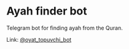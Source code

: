 # Ayah finder bot

Telegram bot for finding ayah from the Quran.

Link: [@oyat_topuvchi_bot](https://t.me/oyat_topuvchi_bot)
